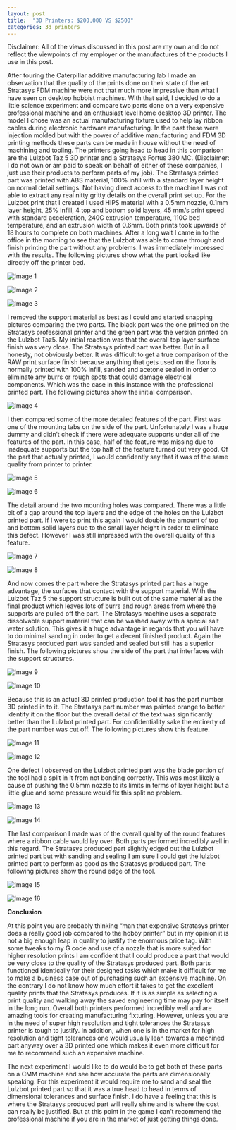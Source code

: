 ```yaml
---
layout: post
title:  "3D Printers: $200,000 VS $2500"
categories: 3d printers
---
```


Disclaimer: All of the views discussed in this post are my own and do not reflect the viewpoints of my employer or the manufactures of the products I use in this post. 

After touring the Caterpillar additive manufacturing lab I made an observation that the quality of the prints done on their state of the art Stratasys FDM machine were not that much more impressive than what I have seen on desktop hobbist machines. With that said, I decided to do a little science experiment and compare two parts done on a very expensive professional machine and an enthusiast level home desktop 3D printer. The model I chose was an actual manufacturing fixture used to help lay ribbon cables during electronic hardware manufacturing. In the past these were injection molded but with the power of additive manufacturing and FDM 3D printing methods these parts can be made in house without the need of machining and tooling. The printers going head to head in this comparison are the Lulzbot Taz 5 3D printer and a Stratasys Fortus 380 MC. (Disclaimer: I do not own or am paid to speak on behalf of either of these companies, I just use their products to perform parts of my job). The Stratasys printed part was printed with ABS material, 100% infill with a standard layer height on normal detail settings. Not having direct access to the machine I was not able to extract any real nitty gritty details on the overall print set up. For the Lulzbot print that I created I used HIPS material with a 0.5mm nozzle, 0.1mm layer height, 25% infill, 4 top and bottom solid layers, 45 mm/s print speed with standard acceleration, 240C extrusion temperature, 110C bed temperature, and an extrusion width of 0.6mm. Both prints took upwards of 18 hours to complete on both machines.
After a long wait I came in to the office in the morning to see that the Lulzbot was able to come through and finish printing the part without any problems. I was immediately impressed with the results. The following pictures show what the part looked like directly off the printer bed.

![Image 1](/images/posts/3d-printer-comparison/image1.png)

![Image 2](/images/posts/3d-printer-comparison/image2.png)

![Image 3](/images/posts/3d-printer-comparison/image3.png)

I removed the support material as best as I could and started snapping pictures comparing the two parts. The black part was the one printed on the Stratasys professional printer and the green part was the version printed on the Lulzbot Taz5. My initial reaction was that the overall top layer surface finish was very close. The Stratasys printed part was better. But in all honesty, not obviously better. It was difficult to get a true comparison of the RAW print surface finish because anything that gets used on the floor is normally printed with 100% infill, sanded and acetone sealed in order to eliminate any burrs or rough spots that could damage electrical components. Which was the case in this instance with the professional printed part. The following pictures show the initial comparison.

![Image 4](/images/posts/3d-printer-comparison/image4.png)

I then compared some of the more detailed features of the part. First was one of the mounting tabs on the side of the part. Unfortunately I was a huge dummy and didn’t check if there were adequate supports under all of the features of the part. In this case, half of the feature was missing due to inadequate supports but the top half of the feature turned out very good. Of the part that actually printed, I would confidently say that it was of the same quality from printer to printer.

![Image 5](/images/posts/3d-printer-comparison/image5.png)

![Image 6](/images/posts/3d-printer-comparison/image6.png)

The detail around the two mounting holes was compared. There was a little bit of a gap around the top layers and the edge of the holes on the Lulzbot printed part. If I were to print this again I would double the amount of top and bottom solid layers due to the small layer height in order to eliminate this defect. However I was still impressed with the overall quality of this feature.

![Image 7](/images/posts/3d-printer-comparison/image7.png)

![Image 8](/images/posts/3d-printer-comparison/image8.png)

And now comes the part where the Stratasys printed part has a huge advantage, the surfaces that contact with the support material. With the Lulzbot Taz 5 the support structure is built out of the same material as the final product which leaves lots of burrs and rough areas from where the supports are pulled off the part. The Stratasys machine uses a separate dissolvable support material that can be washed away with a special salt water solution. This gives it a huge advantage in regards that you will have to do minimal sanding in order to get a decent finished product. Again the Stratasys produced part was sanded and sealed but still has a superior finish. The following pictures show the side of the part that interfaces with the support structures.

![Image 9](/images/posts/3d-printer-comparison/image9.png)

![Image 10](/images/posts/3d-printer-comparison/image10.png)

Because this is an actual 3D printed production tool it has the part number 3D printed in to it. The Stratasys part number was painted orange to better identify it on the floor but the overall detail of the text was significantly better than the Lulzbot printed part. For confidentiality sake the entirerty of the part number was cut off. The following pictures show this feature.

![Image 11](/images/posts/3d-printer-comparison/image11.png)

![Image 12](/images/posts/3d-printer-comparison/image12.png)

One defect I observed on the Lulzbot printed part was the blade portion of the tool had a split in it from not bonding correctly. This was most likely a cause of pushing the 0.5mm nozzle to its limits in terms of layer height but a little glue and some pressure would fix this split no problem.

![Image 13](/images/posts/3d-printer-comparison/image13.png)

![Image 14](/images/posts/3d-printer-comparison/image14.png)

The last comparison I made was of the overall quality of the round features where a ribbon cable would lay over. Both parts performed incredibly well in this regard. The Stratasys produced part slightly edged out the Lulzbot printed part but with sanding and sealing I am sure I could get the lulzbot printed part to perform as good as the Stratasys produced part. The following pictures show the round edge of the tool.

![Image 15](/images/posts/3d-printer-comparison/image15.png)

![Image 16](/images/posts/3d-printer-comparison/image16.png)

**Conclusion**

At this point you are probably thinking “man that expensive Stratasys printer does a really good job compared to the hobby printer” but in my opinion it is not a big enough leap in quality to justify the enormous price tag. With some tweaks to my G code and use of a nozzle that is more suited for higher resolution prints I am confident that I could produce a part that would be very close to the quality of the Stratasys produced part. Both parts functioned identically for their designed tasks which make it difficult for me to make a business case out of purchasing such an expensive machine. On the contrary I do not know how much effort it takes to get the excellent quality prints that the Stratasys produces. If it is as simple as selecting a print quality and walking away the saved engineering time may pay for itself in the long run. Overall both printers performed incredibly well and are amazing tools for creating manufacturing fixturing. However, unless you are in the need of super high resolution and tight tolerances the Stratasys printer is tough to justify. In addition, when one is in the market for high resolution and tight tolerances one would usually lean towards a machined part anyway over a 3D printed one which makes it even more difficult for me to recommend such an expensive machine.

The next experiment I would like to do would be to get both of these parts on a CMM machine and see how accurate the parts are dimensionally speaking. For this experiment it would require me to sand and seal the Lulzbot printed part so that it was a true head to head in terms of dimensional tolerances and surface finish. I do have a feeling that this is where the Stratasys produced part will really shine and is where the cost can really be justified. But at this point in the game I can’t recommend the professional machine if you are in the market of just getting things done.
